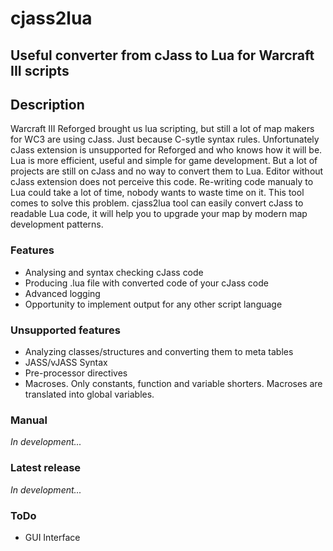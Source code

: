 # cjass2lua
## Useful converter from cJass to Lua for Warcraft III scripts

## Description
Warcraft III Reforged brought us lua scripting, but still a lot of map makers for WC3 are using cJass. Just because C-sytle syntax rules. Unfortunately cJass extension is unsupported for Reforged and who knows how it will be. Lua is more efficient, useful and simple for game development. But a lot of projects are still on cJass and no way to convert them to Lua. Editor without cJass extension does not perceive this code. Re-writing code manualy to Lua could take a lot of time, nobody wants to waste time on it. This tool comes to solve this problem. cjass2lua tool can easily convert cJass to readable Lua code, it will help you to upgrade your map by modern map development patterns.

### Features
- Analysing and syntax checking cJass code
- Producing .lua file with converted code of your cJass code
- Advanced logging
- Opportunity to implement output for any other script language

### Unsupported features
- Analyzing classes/structures and converting them to meta tables
- JASS/vJASS Syntax
- Pre-processor directives
- Macroses. Only constants, function and variable shorters. Macroses are translated into global variables.

### Manual
*In development...*

### Latest release
*In development...*

### ToDo
- GUI Interface
